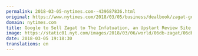 ```yaml
---
permalink: 2018-03-05-nytimes.com--439687836.html
original: https://www.nytimes.com/2018/03/05/business/dealbook/zagat-google-infatuation.html?partner=rss&amp;emc=rss
domain: nytimes.com
title: Google to Sell Zagat to The Infatuation, an Upstart Review Site
image: https://static01.nyt.com/images/2018/03/06/world/06db-zagat/06db-zagat-mediumThreeByTwo440.jpg
date: 2018-03-05 19:18:30
translations: en
---
```


